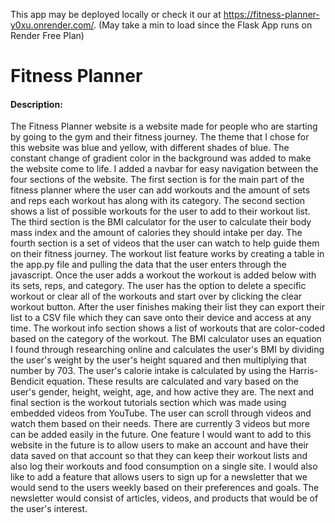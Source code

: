 This app may be deployed locally or check it our at https://fitness-planner-y0xu.onrender.com/. (May take a min to load since the Flask App runs on Render Free Plan)

# Fitness Planner
#### Description:

The Fitness Planner website is a website made for people who are starting by going to the gym and their fitness journey. The theme that I chose for this website was blue and yellow, with different shades of blue. The constant change of gradient color in the background was added to make the website come to life. I added a navbar for easy navigation between the four sections of the website. The first section is for the main part of the fitness planner where the user can add workouts and the amount of sets and reps each workout has along with its category. The second section shows a list of possible workouts for the user to add to their workout list. The third section is the BMI calculator for the user to calculate their body mass index and the amount of calories they should intake per day. The fourth section is a set of videos that the user can watch to help guide them on their fitness journey. The workout list feature works by creating a table in the app.py file and pulling the data that the user enters through the javascript. Once the user adds a workout the workout is added below with its sets, reps, and category. The user has the option to delete a specific workout or clear all of the workouts and start over by clicking the clear workout button. After the user finishes making their list they can export their list to a CSV file which they can save onto their device and access at any time. The workout info section shows a list of workouts that are color-coded based on the category of the workout. The BMI calculator uses an equation I found through researching online and calculates the user's BMI by dividing the user's weight by the user's height squared and then multiplying that number by 703. The user's calorie intake is calculated by using the Harris-Bendicit equation. These results are calculated and vary based on the user's gender, height, weight, age, and how active they are. The next and final section is the workout tutorials section which was made using embedded videos from YouTube. The user can scroll through videos and watch them based on their needs. There are currently 3 videos but more can be added easily in the future. One feature I would want to add to this website in the future is to allow users to make an account and have their data saved on that account so that they can keep their workout lists and also log their workouts and food consumption on a single site. I would also like to add a feature that allows users to sign up for a newsletter that we would send to the users weekly based on their preferences and goals. The newsletter would consist of articles, videos, and products that would be of the user's interest.

